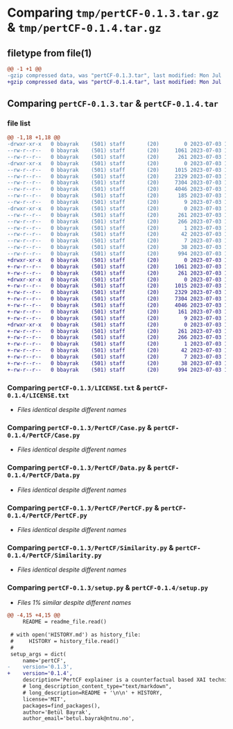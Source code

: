 # Comparing `tmp/pertCF-0.1.3.tar.gz` & `tmp/pertCF-0.1.4.tar.gz`

## filetype from file(1)

```diff
@@ -1 +1 @@
-gzip compressed data, was "pertCF-0.1.3.tar", last modified: Mon Jul  3 13:31:22 2023, max compression
+gzip compressed data, was "pertCF-0.1.4.tar", last modified: Mon Jul  3 13:52:16 2023, max compression
```

## Comparing `pertCF-0.1.3.tar` & `pertCF-0.1.4.tar`

### file list

```diff
@@ -1,18 +1,18 @@
-drwxr-xr-x   0 bbayrak    (501) staff       (20)        0 2023-07-03 13:31:22.078225 pertCF-0.1.3/
--rw-r--r--   0 bbayrak    (501) staff       (20)     1061 2023-07-03 13:13:48.000000 pertCF-0.1.3/LICENSE.txt
--rw-r--r--   0 bbayrak    (501) staff       (20)      261 2023-07-03 13:31:22.078063 pertCF-0.1.3/PKG-INFO
-drwxr-xr-x   0 bbayrak    (501) staff       (20)        0 2023-07-03 13:31:22.076857 pertCF-0.1.3/PertCF/
--rw-r--r--   0 bbayrak    (501) staff       (20)     1015 2023-07-03 11:03:30.000000 pertCF-0.1.3/PertCF/Case.py
--rw-r--r--   0 bbayrak    (501) staff       (20)     2329 2023-07-03 10:52:27.000000 pertCF-0.1.3/PertCF/Data.py
--rw-r--r--   0 bbayrak    (501) staff       (20)     7304 2023-07-03 11:21:49.000000 pertCF-0.1.3/PertCF/PertCF.py
--rw-r--r--   0 bbayrak    (501) staff       (20)     4046 2023-07-03 10:52:27.000000 pertCF-0.1.3/PertCF/Similarity.py
--rw-r--r--   0 bbayrak    (501) staff       (20)      185 2023-07-03 13:30:03.000000 pertCF-0.1.3/PertCF/__init__.py
--rw-r--r--   0 bbayrak    (501) staff       (20)        9 2023-07-03 12:04:43.000000 pertCF-0.1.3/README.md
-drwxr-xr-x   0 bbayrak    (501) staff       (20)        0 2023-07-03 13:31:22.077839 pertCF-0.1.3/pertCF.egg-info/
--rw-r--r--   0 bbayrak    (501) staff       (20)      261 2023-07-03 13:31:22.000000 pertCF-0.1.3/pertCF.egg-info/PKG-INFO
--rw-r--r--   0 bbayrak    (501) staff       (20)      266 2023-07-03 13:31:22.000000 pertCF-0.1.3/pertCF.egg-info/SOURCES.txt
--rw-r--r--   0 bbayrak    (501) staff       (20)        1 2023-07-03 13:31:22.000000 pertCF-0.1.3/pertCF.egg-info/dependency_links.txt
--rw-r--r--   0 bbayrak    (501) staff       (20)       42 2023-07-03 13:31:22.000000 pertCF-0.1.3/pertCF.egg-info/requires.txt
--rw-r--r--   0 bbayrak    (501) staff       (20)        7 2023-07-03 13:31:22.000000 pertCF-0.1.3/pertCF.egg-info/top_level.txt
--rw-r--r--   0 bbayrak    (501) staff       (20)       38 2023-07-03 13:31:22.078275 pertCF-0.1.3/setup.cfg
--rw-r--r--   0 bbayrak    (501) staff       (20)      994 2023-07-03 13:30:43.000000 pertCF-0.1.3/setup.py
+drwxr-xr-x   0 bbayrak    (501) staff       (20)        0 2023-07-03 13:52:16.006087 pertCF-0.1.4/
+-rw-r--r--   0 bbayrak    (501) staff       (20)     1061 2023-07-03 13:13:48.000000 pertCF-0.1.4/LICENSE.txt
+-rw-r--r--   0 bbayrak    (501) staff       (20)      261 2023-07-03 13:52:16.005907 pertCF-0.1.4/PKG-INFO
+drwxr-xr-x   0 bbayrak    (501) staff       (20)        0 2023-07-03 13:52:16.004423 pertCF-0.1.4/PertCF/
+-rw-r--r--   0 bbayrak    (501) staff       (20)     1015 2023-07-03 11:03:30.000000 pertCF-0.1.4/PertCF/Case.py
+-rw-r--r--   0 bbayrak    (501) staff       (20)     2329 2023-07-03 10:52:27.000000 pertCF-0.1.4/PertCF/Data.py
+-rw-r--r--   0 bbayrak    (501) staff       (20)     7304 2023-07-03 11:21:49.000000 pertCF-0.1.4/PertCF/PertCF.py
+-rw-r--r--   0 bbayrak    (501) staff       (20)     4046 2023-07-03 10:52:27.000000 pertCF-0.1.4/PertCF/Similarity.py
+-rw-r--r--   0 bbayrak    (501) staff       (20)      161 2023-07-03 13:46:27.000000 pertCF-0.1.4/PertCF/__init__.py
+-rw-r--r--   0 bbayrak    (501) staff       (20)        9 2023-07-03 12:04:43.000000 pertCF-0.1.4/README.md
+drwxr-xr-x   0 bbayrak    (501) staff       (20)        0 2023-07-03 13:52:16.005589 pertCF-0.1.4/pertCF.egg-info/
+-rw-r--r--   0 bbayrak    (501) staff       (20)      261 2023-07-03 13:52:15.000000 pertCF-0.1.4/pertCF.egg-info/PKG-INFO
+-rw-r--r--   0 bbayrak    (501) staff       (20)      266 2023-07-03 13:52:15.000000 pertCF-0.1.4/pertCF.egg-info/SOURCES.txt
+-rw-r--r--   0 bbayrak    (501) staff       (20)        1 2023-07-03 13:52:15.000000 pertCF-0.1.4/pertCF.egg-info/dependency_links.txt
+-rw-r--r--   0 bbayrak    (501) staff       (20)       42 2023-07-03 13:52:15.000000 pertCF-0.1.4/pertCF.egg-info/requires.txt
+-rw-r--r--   0 bbayrak    (501) staff       (20)        7 2023-07-03 13:52:15.000000 pertCF-0.1.4/pertCF.egg-info/top_level.txt
+-rw-r--r--   0 bbayrak    (501) staff       (20)       38 2023-07-03 13:52:16.006151 pertCF-0.1.4/setup.cfg
+-rw-r--r--   0 bbayrak    (501) staff       (20)      994 2023-07-03 13:49:25.000000 pertCF-0.1.4/setup.py
```

### Comparing `pertCF-0.1.3/LICENSE.txt` & `pertCF-0.1.4/LICENSE.txt`

 * *Files identical despite different names*

### Comparing `pertCF-0.1.3/PertCF/Case.py` & `pertCF-0.1.4/PertCF/Case.py`

 * *Files identical despite different names*

### Comparing `pertCF-0.1.3/PertCF/Data.py` & `pertCF-0.1.4/PertCF/Data.py`

 * *Files identical despite different names*

### Comparing `pertCF-0.1.3/PertCF/PertCF.py` & `pertCF-0.1.4/PertCF/PertCF.py`

 * *Files identical despite different names*

### Comparing `pertCF-0.1.3/PertCF/Similarity.py` & `pertCF-0.1.4/PertCF/Similarity.py`

 * *Files identical despite different names*

### Comparing `pertCF-0.1.3/setup.py` & `pertCF-0.1.4/setup.py`

 * *Files 1% similar despite different names*

```diff
@@ -4,15 +4,15 @@
     README = readme_file.read()
 
 # with open('HISTORY.md') as history_file:
 #     HISTORY = history_file.read()
 #
 setup_args = dict(
     name='pertCF',
-    version='0.1.3',
+    version='0.1.4',
     description='PertCF explainer is a counterfactual based XAI technique.',
     # long_description_content_type="text/markdown",
     # long_description=README + '\n\n' + HISTORY,
     license='MIT',
     packages=find_packages(),
     author='Betül Bayrak',
     author_email='betul.bayrak@ntnu.no',
```

